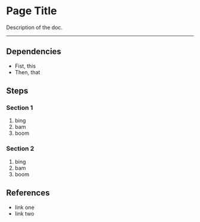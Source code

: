 # Page Title

Description of the doc.

---

## Dependencies

- Fist, this
- Then, that

## Steps

### Section 1

1. bing
2. bam
3. boom

### Section 2

1. bing
2. bam
3. boom

## References

- link one
- link two